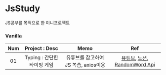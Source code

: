 # JsStudy
JS공부를 목적으로 한 미니프로젝트
  
### Vanilla
|Num|Project : Desc|Memo|Ref
|:--:|:--------------:|:--------:|:----:|
|01|Typing : 간단한 타이핑 게임| 유튜브를 참고하여 JS 복습, axios이용| [유튜브](https://www.youtube.com/watch?v=_CsGSE5gwTA), [노션](https://tidal-century-397.notion.site/62de20a328164c2ca45e2b262f151a6e), [RandomWord Api](https://random-word-api.herokuapp.com/home)
 